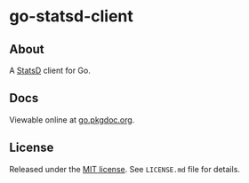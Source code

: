 go-statsd-client
================

## About

A [StatsD][1] client for Go.

## Docs

Viewable online at [go.pkgdoc.org][2].

## License

Released under the [MIT
license](http://www.opensource.org/licenses/mit-license.php). See `LICENSE.md`
file for details.

[1]: https://github.com/etsy/statsd
[2]: http://go.pkgdoc.org/github.com/cactus/go-statsd-client


